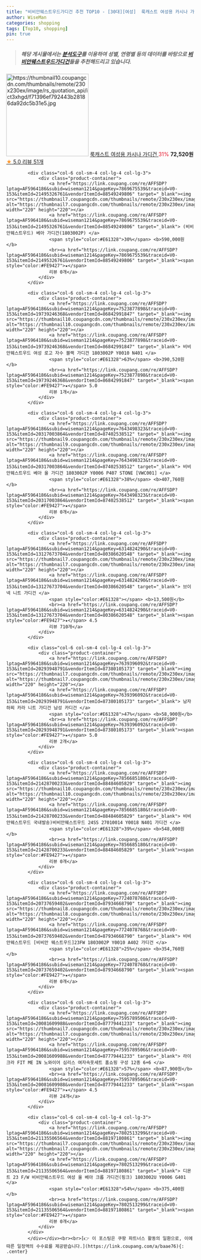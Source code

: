 ```yaml
---
title: "비비안웨스트우드가디건 추천 TOP10 - [30대][여성]  룩캐스트 여성용 카시나 가디건 "
author: WiseMan
categories: shopping
tags: [Top10, shopping]
pin: true
---
```


> ##### 해당 게시물에서는 [**분석도구**](https://itemscout.io/)를 이용하여 **성별**, **연령별** 등의 데이터를 바탕으로 [**비비안웨스트우드가디건**](https://link.coupang.com/a/baae76)들을 추천해드리고 있습니다.
<div class="container"><div class="row">
            <div class="col-6 col-sm-4 col-lg-4 col-lg-3">
                <div class="product-container">
                    <a href="https://link.coupang.com/re/AFFSDP?lptag=AF5964186&subid=wiseman1214&pageKey=6309554142&traceid=V0-153&itemId=13089186111&vendorItemId=80350396627" target="_blank"><img src="https://thumbnail10.coupangcdn.com/thumbnails/remote/230x230ex/image/rs_quotation_api/ict3xhgd/f71396ef792443b28186da92dc5b31e5.jpg" alt="https://thumbnail10.coupangcdn.com/thumbnails/remote/230x230ex/image/rs_quotation_api/ict3xhgd/f71396ef792443b28186da92dc5b31e5.jpg" width="220" height="220"></a>
                    <a href="https://link.coupang.com/re/AFFSDP?lptag=AF5964186&subid=wiseman1214&pageKey=6309554142&traceid=V0-153&itemId=13089186111&vendorItemId=80350396627" target="_blank"> 룩캐스트 여성용 카시나 가디건 </a>
                    <span style="color:#E61328">31%</span> <b>72,520원</b>
                    <br><a href="https://link.coupang.com/re/AFFSDP?lptag=AF5964186&subid=wiseman1214&pageKey=6309554142&traceid=V0-153&itemId=13089186111&vendorItemId=80350396627" target="_blank"><span style="color:#FE9427">★</span> 5.0
                    리뷰 51개</a>
                </div>
            </div>
            
            <div class="col-6 col-sm-4 col-lg-4 col-lg-3">
                <div class="product-container">
                    <a href="https://link.coupang.com/re/AFFSDP?lptag=AF5964186&subid=wiseman1214&pageKey=7869675539&traceid=V0-153&itemId=21495326761&vendorItemId=88549249806" target="_blank"><img src="https://thumbnail7.coupangcdn.com/thumbnails/remote/230x230ex/image/vendor_inventory/3c00/2bd94bd4dd3675260d6a7799bfd7f199fe02cf9922a0f8e2e823a04dd4db.jpg" alt="https://thumbnail7.coupangcdn.com/thumbnails/remote/230x230ex/image/vendor_inventory/3c00/2bd94bd4dd3675260d6a7799bfd7f199fe02cf9922a0f8e2e823a04dd4db.jpg" width="220" height="220"></a>
                    <a href="https://link.coupang.com/re/AFFSDP?lptag=AF5964186&subid=wiseman1214&pageKey=7869675539&traceid=V0-153&itemId=21495326761&vendorItemId=88549249806" target="_blank"> (비비안웨스트우드) 베아 가디건(1803002P) </a>
                    <span style="color:#E61328">30%</span> <b>590,000원</b>
                    <br><a href="https://link.coupang.com/re/AFFSDP?lptag=AF5964186&subid=wiseman1214&pageKey=7869675539&traceid=V0-153&itemId=21495326761&vendorItemId=88549249806" target="_blank"><span style="color:#FE9427">★</span> 
                    리뷰 0개</a>
                </div>
            </div>
            
            <div class="col-6 col-sm-4 col-lg-4 col-lg-3">
                <div class="product-container">
                    <a href="https://link.coupang.com/re/AFFSDP?lptag=AF5964186&subid=wiseman1214&pageKey=7523877898&traceid=V0-153&itemId=19739246368&vendorItemId=86842991847" target="_blank"><img src="https://thumbnail10.coupangcdn.com/thumbnails/remote/230x230ex/image/vendor_inventory/1bdf/6e15c8b5ff211c4480bc0e7c1d5d07dbc6bddbe77fa499c6f4073754d470.jpg" alt="https://thumbnail10.coupangcdn.com/thumbnails/remote/230x230ex/image/vendor_inventory/1bdf/6e15c8b5ff211c4480bc0e7c1d5d07dbc6bddbe77fa499c6f4073754d470.jpg" width="220" height="220"></a>
                    <a href="https://link.coupang.com/re/AFFSDP?lptag=AF5964186&subid=wiseman1214&pageKey=7523877898&traceid=V0-153&itemId=19739246368&vendorItemId=86842991847" target="_blank"> 비비안웨스트우드 여성 로고 자수 블랙 가디건 1803002P Y0010 N401 </a>
                    <span style="color:#E61328">63%</span> <b>390,520원</b>
                    <br><a href="https://link.coupang.com/re/AFFSDP?lptag=AF5964186&subid=wiseman1214&pageKey=7523877898&traceid=V0-153&itemId=19739246368&vendorItemId=86842991847" target="_blank"><span style="color:#FE9427">★</span> 5.0
                    리뷰 1개</a>
                </div>
            </div>
            
            <div class="col-6 col-sm-4 col-lg-4 col-lg-3">
                <div class="product-container">
                    <a href="https://link.coupang.com/re/AFFSDP?lptag=AF5964186&subid=wiseman1214&pageKey=7643498323&traceid=V0-153&itemId=20317003864&vendorItemId=87402538512" target="_blank"><img src="https://thumbnail9.coupangcdn.com/thumbnails/remote/230x230ex/image/vendor_inventory/3c2a/4cfdec4ca57e7786c388c8df17f98f781029a33c77b66afc702737ed5938.jpg" alt="https://thumbnail9.coupangcdn.com/thumbnails/remote/230x230ex/image/vendor_inventory/3c2a/4cfdec4ca57e7786c388c8df17f98f781029a33c77b66afc702737ed5938.jpg" width="220" height="220"></a>
                    <a href="https://link.coupang.com/re/AFFSDP?lptag=AF5964186&subid=wiseman1214&pageKey=7643498323&traceid=V0-153&itemId=20317003864&vendorItemId=87402538512" target="_blank"> 비비안웨스트우드 베아 울 가디건 1803002P Y0006 P407 STONE [VWC001] </a>
                    <span style="color:#E61328">38%</span> <b>407,760원</b>
                    <br><a href="https://link.coupang.com/re/AFFSDP?lptag=AF5964186&subid=wiseman1214&pageKey=7643498323&traceid=V0-153&itemId=20317003864&vendorItemId=87402538512" target="_blank"><span style="color:#FE9427">★</span> 
                    리뷰 0개</a>
                </div>
            </div>
            
            <div class="col-6 col-sm-4 col-lg-4 col-lg-3">
                <div class="product-container">
                    <a href="https://link.coupang.com/re/AFFSDP?lptag=AF5964186&subid=wiseman1214&pageKey=6314824290&traceid=V0-153&itemId=13127673704&vendorItemId=80386620548" target="_blank"><img src="https://thumbnail7.coupangcdn.com/thumbnails/remote/230x230ex/image/vendor_inventory/5c9c/cc83cd04f405da693f21a37689f88fad139911685f6083a1b45231f219d6.jpg" alt="https://thumbnail7.coupangcdn.com/thumbnails/remote/230x230ex/image/vendor_inventory/5c9c/cc83cd04f405da693f21a37689f88fad139911685f6083a1b45231f219d6.jpg" width="220" height="220"></a>
                    <a href="https://link.coupang.com/re/AFFSDP?lptag=AF5964186&subid=wiseman1214&pageKey=6314824290&traceid=V0-153&itemId=13127673704&vendorItemId=80386620548" target="_blank"> 브이넥 니트 가디건 </a>
                    <span style="color:#E61328"></span> <b>13,500원</b>
                    <br><a href="https://link.coupang.com/re/AFFSDP?lptag=AF5964186&subid=wiseman1214&pageKey=6314824290&traceid=V0-153&itemId=13127673704&vendorItemId=80386620548" target="_blank"><span style="color:#FE9427">★</span> 4.5
                    리뷰 710개</a>
                </div>
            </div>
            
            <div class="col-6 col-sm-4 col-lg-4 col-lg-3">
                <div class="product-container">
                    <a href="https://link.coupang.com/re/AFFSDP?lptag=AF5964186&subid=wiseman1214&pageKey=7639396092&traceid=V0-153&itemId=20293948791&vendorItemId=87380105173" target="_blank"><img src="https://thumbnail7.coupangcdn.com/thumbnails/remote/230x230ex/image/vendor_inventory/f1e9/476b06ec5d27b2bbebdaf55f8298b5cbb25761f146bd487391bb4d6e1972.jpg" alt="https://thumbnail7.coupangcdn.com/thumbnails/remote/230x230ex/image/vendor_inventory/f1e9/476b06ec5d27b2bbebdaf55f8298b5cbb25761f146bd487391bb4d6e1972.jpg" width="220" height="220"></a>
                    <a href="https://link.coupang.com/re/AFFSDP?lptag=AF5964186&subid=wiseman1214&pageKey=7639396092&traceid=V0-153&itemId=20293948791&vendorItemId=87380105173" target="_blank"> 남자 하찌 카라 니트 가디건 남성 카디건 </a>
                    <span style="color:#E61328">47%</span> <b>58,900원</b>
                    <br><a href="https://link.coupang.com/re/AFFSDP?lptag=AF5964186&subid=wiseman1214&pageKey=7639396092&traceid=V0-153&itemId=20293948791&vendorItemId=87380105173" target="_blank"><span style="color:#FE9427">★</span> 5.0
                    리뷰 2개</a>
                </div>
            </div>
            
            <div class="col-6 col-sm-4 col-lg-4 col-lg-3">
                <div class="product-container">
                    <a href="https://link.coupang.com/re/AFFSDP?lptag=AF5964186&subid=wiseman1214&pageKey=7856685180&traceid=V0-153&itemId=21428700233&vendorItemId=88484605829" target="_blank"><img src="https://thumbnail10.coupangcdn.com/thumbnails/remote/230x230ex/image/vendor_inventory/cafc/f517dcfbbca51977109192da72af22e8040a5162533d1d6f922ad28bb3d5.jpg" alt="https://thumbnail10.coupangcdn.com/thumbnails/remote/230x230ex/image/vendor_inventory/cafc/f517dcfbbca51977109192da72af22e8040a5162533d1d6f922ad28bb3d5.jpg" width="220" height="220"></a>
                    <a href="https://link.coupang.com/re/AFFSDP?lptag=AF5964186&subid=wiseman1214&pageKey=7856685180&traceid=V0-153&itemId=21428700233&vendorItemId=88484605829" target="_blank"> 비비안웨스트우드 국내발송)비비안웨스트우드 24SS 27010014 Y0018 N401 가디건 </a>
                    <span style="color:#E61328">39%</span> <b>548,000원</b>
                    <br><a href="https://link.coupang.com/re/AFFSDP?lptag=AF5964186&subid=wiseman1214&pageKey=7856685180&traceid=V0-153&itemId=21428700233&vendorItemId=88484605829" target="_blank"><span style="color:#FE9427">★</span> 
                    리뷰 0개</a>
                </div>
            </div>
            
            <div class="col-6 col-sm-4 col-lg-4 col-lg-3">
                <div class="product-container">
                    <a href="https://link.coupang.com/re/AFFSDP?lptag=AF5964186&subid=wiseman1214&pageKey=7724078768&traceid=V0-153&itemId=20737659402&vendorItemId=87934668790" target="_blank"><img src="https://thumbnail8.coupangcdn.com/thumbnails/remote/230x230ex/image/vendor_inventory/c005/d18217b28c48f0afef19bfc5a433515b8d993252ab3d1b6c8c5990ec1d45.jpg" alt="https://thumbnail8.coupangcdn.com/thumbnails/remote/230x230ex/image/vendor_inventory/c005/d18217b28c48f0afef19bfc5a433515b8d993252ab3d1b6c8c5990ec1d45.jpg" width="220" height="220"></a>
                    <a href="https://link.coupang.com/re/AFFSDP?lptag=AF5964186&subid=wiseman1214&pageKey=7724078768&traceid=V0-153&itemId=20737659402&vendorItemId=87934668790" target="_blank"> 비비안웨스트우드 [비비안 웨스트우드]23FW 1803002P Y0010 A402 가디건 </a>
                    <span style="color:#E61328">25%</span> <b>354,760원</b>
                    <br><a href="https://link.coupang.com/re/AFFSDP?lptag=AF5964186&subid=wiseman1214&pageKey=7724078768&traceid=V0-153&itemId=20737659402&vendorItemId=87934668790" target="_blank"><span style="color:#FE9427">★</span> 
                    리뷰 0개</a>
                </div>
            </div>
            
            <div class="col-6 col-sm-4 col-lg-4 col-lg-3">
                <div class="product-container">
                    <a href="https://link.coupang.com/re/AFFSDP?lptag=AF5964186&subid=wiseman1214&pageKey=7595789506&traceid=V0-153&itemId=20081609988&vendorItemId=87779441233" target="_blank"><img src="https://thumbnail7.coupangcdn.com/thumbnails/remote/230x230ex/image/vendor_inventory/393a/691fe05ee552c7c8e8ca1a7fc5aba7ea5805cf95a2898dc7cce7481d501f.jpg" alt="https://thumbnail7.coupangcdn.com/thumbnails/remote/230x230ex/image/vendor_inventory/393a/691fe05ee552c7c8e8ca1a7fc5aba7ea5805cf95a2898dc7cce7481d501f.jpg" width="220" height="220"></a>
                    <a href="https://link.coupang.com/re/AFFSDP?lptag=AF5964186&subid=wiseman1214&pageKey=7595789506&traceid=V0-153&itemId=20081609988&vendorItemId=87779441233" target="_blank"> 라이크라 FIT ME IN 노와이어 심리스 여자속옷세트 홈쇼핑 구성 12종 6+6 </a>
                    <span style="color:#E61328">57%</span> <b>87,900원</b>
                    <br><a href="https://link.coupang.com/re/AFFSDP?lptag=AF5964186&subid=wiseman1214&pageKey=7595789506&traceid=V0-153&itemId=20081609988&vendorItemId=87779441233" target="_blank"><span style="color:#FE9427">★</span> 4.5
                    리뷰 24개</a>
                </div>
            </div>
            
            <div class="col-6 col-sm-4 col-lg-4 col-lg-3">
                <div class="product-container">
                    <a href="https://link.coupang.com/re/AFFSDP?lptag=AF5964186&subid=wiseman1214&pageKey=7802513299&traceid=V0-153&itemId=21135506564&vendorItemId=88197180861" target="_blank"><img src="https://thumbnail7.coupangcdn.com/thumbnails/remote/230x230ex/image/vendor_inventory/d0b8/09bd8f581dd24e1ad0c476ae0dab5ff322c9072a5364fe439fdac089b632.jpg" alt="https://thumbnail7.coupangcdn.com/thumbnails/remote/230x230ex/image/vendor_inventory/d0b8/09bd8f581dd24e1ad0c476ae0dab5ff322c9072a5364fe439fdac089b632.jpg" width="220" height="220"></a>
                    <a href="https://link.coupang.com/re/AFFSDP?lptag=AF5964186&subid=wiseman1214&pageKey=7802513299&traceid=V0-153&itemId=21135506564&vendorItemId=88197180861" target="_blank"> 디몬트 23 F/W 비비안웨스트우드 여성 울 베아 크롭 가디건(핑크) 1803002U Y0006 G401 </a>
                    <span style="color:#E61328">54%</span> <b>375,400원</b>
                    <br><a href="https://link.coupang.com/re/AFFSDP?lptag=AF5964186&subid=wiseman1214&pageKey=7802513299&traceid=V0-153&itemId=21135506564&vendorItemId=88197180861" target="_blank"><span style="color:#FE9427">★</span> 
                    리뷰 0개</a>
                </div>
            </div>
            </div></div><br><br>[👉 이 포스팅은 쿠팡 파트너스 활동의 일환으로, 이에 따른 일정액의 수수료를 제공받습니다.](https://link.coupang.com/a/baae76){: .center}